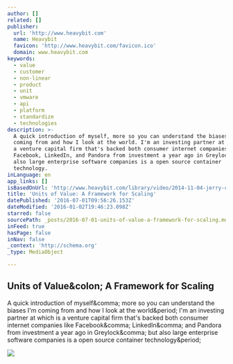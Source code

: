 ```yaml
---
author: []
related: []
publisher:
  url: 'http://www.heavybit.com'
  name: Heavybit
  favicon: 'http://www.heavybit.com/favicon.ico'
  domain: www.heavybit.com
keywords:
  - value
  - customer
  - non-linear
  - product
  - unit
  - vmware
  - api
  - platform
  - standardize
  - technologies
description: >-
  A quick introduction of myself, more so you can understand the biases I'm
  coming from and how I look at the world. I'm an investing partner at which is
  a venture capital firm that's backed both consumer internet companies like
  Facebook, LinkedIn, and Pandora from investment a year ago in Greylock, but
  also large enterprise software companies is a open source container
  technology.
inLanguage: en
app_links: []
isBasedOnUrl: 'http://www.heavybit.com/library/video/2014-11-04-jerry-chen'
title: 'Units of Value: A Framework for Scaling'
datePublished: '2016-07-01T09:56:26.153Z'
dateModified: '2016-01-02T19:46:23.098Z'
starred: false
sourcePath: _posts/2016-07-01-units-of-value-a-framework-for-scaling.md
inFeed: true
hasPage: false
inNav: false
_context: 'http://schema.org'
_type: MediaObject

---
```

<article style=""><h1>Units of Value&amp;colon; A Framework for Scaling</h1><p>A quick introduction of myself&amp;comma; more so you can understand the biases I'm coming from and how I look at the world&amp;period; I'm an investing partner at which is a venture capital firm that's backed both consumer internet companies like Facebook&amp;comma; LinkedIn&amp;comma; and Pandora from investment a year ago in Greylock&amp;comma; but also large enterprise software companies is a open source container technology&amp;period;</p><img src="http://heavybit.imgix.net/2014-11-04-jerry-chen/2014-11-04-jerry-chen-864x400.jpg" /></article>